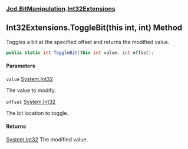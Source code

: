 ### [Jcd.BitManipulation](Jcd.BitManipulation.md 'Jcd.BitManipulation').[Int32Extensions](Jcd.BitManipulation.Int32Extensions.md 'Jcd.BitManipulation.Int32Extensions')

## Int32Extensions.ToggleBit(this int, int) Method

Toggles a bit at the specified offset and returns the modified value.

```csharp
public static int ToggleBit(this int value, int offset);
```
#### Parameters

<a name='Jcd.BitManipulation.Int32Extensions.ToggleBit(thisint,int).value'></a>

`value` [System.Int32](https://docs.microsoft.com/en-us/dotnet/api/System.Int32 'System.Int32')

The value to modify.

<a name='Jcd.BitManipulation.Int32Extensions.ToggleBit(thisint,int).offset'></a>

`offset` [System.Int32](https://docs.microsoft.com/en-us/dotnet/api/System.Int32 'System.Int32')

The bit location to toggle.

#### Returns
[System.Int32](https://docs.microsoft.com/en-us/dotnet/api/System.Int32 'System.Int32')
The modified value.